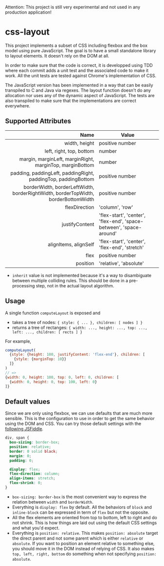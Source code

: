
Attention: This project is still very experimental and not used in any production application!


css-layout
==========

This project implements a subset of CSS including flexbox and the box model using pure JavaScript. The goal is to have a small standalone library to layout elements. It doesn't rely on the DOM at all.

In order to make sure that the code is correct, it is developped using TDD where each commit adds a unit test and the associated code to make it work. All the unit tests are tested against Chrome's implementation of CSS.

The JavaScript version has been implemented in a way that can be easily transpiled to C and Java via regexes. The layout function doesn't do any allocation nor uses any of the dynamic aspect of JavaScript. The tests are also transpiled to make sure that the implementations are correct everywhere.


Supported Attributes
--------------------

Name | Value
----:|------
width, height | positive number
left, right, top, bottom | number
margin, marginLeft, marginRight, marginTop, marginBottom | number
padding, paddingLeft, paddingRight, paddingTop, paddingBottom | positive number
borderWidth, borderLeftWidth, borderRightWidth, borderTopWidth, borderBottomWidth | positive number
flexDirection | 'column', 'row'
justifyContent | 'flex-start', 'center', 'flex-end', 'space-between', 'space-around'
alignItems, alignSelf | 'flex-start', 'center', 'flex-end', 'stretch'
flex | positive number
position | 'relative', 'absolute'

- `inherit` value is not implemented because it's a way to disambiguate between multiple colliding rules. This should be done in a pre-processing step, not in the actual layout algorithm.


Usage
-----

A single function `computeLayout` is exposed and
 - takes a tree of nodes: `{ style: { ... }, children: [ nodes ] }`
 - returns a tree of rectanges: `{ width: ..., height: ..., top: ..., left: ..., children: [ rects ] }`

For example,

```javascript
computeLayout(
  {style: {height: 100, justifyContent: 'flex-end'}, children: [
    {style: {marginTop: 10}}
  ]}
)
// =>
{width: 0, height: 100, top: 0, left: 0, children: [
  {width: 0, height: 0, top: 100, left: 0}
]}
```


Default values
--------------
Since we are only using flexbox, we can use defaults that are much more sensible. This is the configuration to use in order to get the same behavior using the DOM and CSS. You can try those default settings with the [following JSFiddle](http://jsfiddle.net/vjeux/y11txxv9/).

```css
div, span {
  box-sizing: border-box;
  position: relative;
  border: 0 solid black;
  margin: 0;
  padding: 0;

  display: flex;
  flex-direction: column;
  align-items: stretch;
  flex-shrink: 0;
}
```

- `box-sizing: border-box` is the most convenient way to express the relation between `width` and `borderWidth`.
- Everything is `display: flex` by default. All the behaviors of `block` and `inline-block` can be expressed in term of `flex` but not the opposite.
- All the flex elements are oriented from top to bottom, left to right and do not shrink. This is how things are laid out using the default CSS settings and what you'd expect.
- Everything is `position: relative`. This makes `position: absolute` target the direct parent and not some parent which is either `relative` or `absolute`. If you want to position an element relative to something else, you should move it in the DOM instead of relying of CSS. It also makes `top, left, right, bottom` do something when not specifying `position: absolute`.
